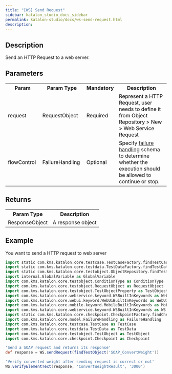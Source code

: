 ```yaml
---
title: "[WS] Send Request" 
sidebar: katalon_studio_docs_sidebar
permalink: katalon-studio/docs/ws-send-request.html 
description: 
---
```

Description
-----------

Send an HTTP Request to a web server.

Parameters
----------

<table class="wrapped relative-table confluenceTable" style="width: 100.0%;"><colgroup><col style="width: 7.57098%;"><col style="width: 11.1199%;"><col style="width: 7.41325%;"><col style="width: 73.8959%;"></colgroup><tbody><tr class="xtr-0"><th class="xtd-0-0 confluenceTh">Param</th><th class="xtd-0-1 confluenceTh">Param Type</th><th class="xtd-0-2 confluenceTh">Mandatory</th><th class="xtd-0-3 confluenceTh">Description</th></tr><tr class="xtr-1"><td class="xtd-1-0 confluenceTd"><span style="color: rgb(0,0,0);">request&nbsp;</span></td><td class="xtd-1-1 confluenceTd"><span style="color: rgb(0,0,0);">RequestObject&nbsp;</span></td><td class="xtd-1-2 confluenceTd"><span style="color: rgb(0,0,0);">Required</span></td><td class="xtd-1-3 confluenceTd"><span style="color: rgb(0,0,0);">Represent a HTTP Request, user needs to define it from Object Repository &gt; New &gt; Web Service Request</span></td></tr><tr class="xtr-2"><td class="xtd-2-0 confluenceTd"><span style="color: rgb(0,0,0);">flowControl&nbsp;</span></td><td class="xtd-2-1 confluenceTd"><span style="color: rgb(0,0,0);">FailureHandling&nbsp;</span></td><td class="xtd-2-2 confluenceTd"><span style="color: rgb(0,0,0);">Optional</span></td><td class="xtd-2-3 confluenceTd"><span style="color: rgb(0,0,0);">Spec</span><span>ify </span><a href="https://docs.katalon.com/x/qAAM" rel="nofollow">failure handling</a><span> schema to determine whether the execution should be allowed to continue or stop.</span></td></tr></tbody></table>

Returns
-------

<table class="wrapped confluenceTable"><colgroup><col><col></colgroup><tbody><tr class="xtr-0"><th class="xtd-0-0 confluenceTh">Param Type</th><th class="xtd-0-1 confluenceTh">Description</th></tr><tr class="xtr-1"><td class="xtd-1-0 confluenceTd">ResponseObject</td><td class="xtd-1-1 confluenceTd">A response object</td></tr></tbody></table>

Example
-------

You want to send a HTTP request to web server

```groovy
import static com.kms.katalon.core.testcase.TestCaseFactory.findTestCase
import static com.kms.katalon.core.testdata.TestDataFactory.findTestData
import static com.kms.katalon.core.testobject.ObjectRepository.findTestObject
import internal.GlobalVariable as GlobalVariable
import com.kms.katalon.core.testobject.ConditionType as ConditionType
import com.kms.katalon.core.testobject.RequestObject as RequestObject
import com.kms.katalon.core.testobject.TestObjectProperty as TestObjectProperty
import com.kms.katalon.core.webservice.keyword.WSBuiltInKeywords as WebAPI
import com.kms.katalon.core.webui.keyword.WebUiBuiltInKeywords as WebUI
import com.kms.katalon.core.mobile.keyword.MobileBuiltInKeywords as Mobile
import com.kms.katalon.core.webservice.keyword.WSBuiltInKeywords as WS
import static com.kms.katalon.core.checkpoint.CheckpointFactory.findCheckpoint
import com.kms.katalon.core.model.FailureHandling as FailureHandling
import com.kms.katalon.core.testcase.TestCase as TestCase
import com.kms.katalon.core.testdata.TestData as TestData
import com.kms.katalon.core.testobject.TestObject as TestObject
import com.kms.katalon.core.checkpoint.Checkpoint as Checkpoint

'Send a SOAP request and returns its response'
def response = WS.sendRequest(findTestObject('SOAP_ConvertWeight'))

'Verify converted weight after sending request is correct or not'
WS.verifyElementText(response, 'ConvertWeightResult', '3000')
```